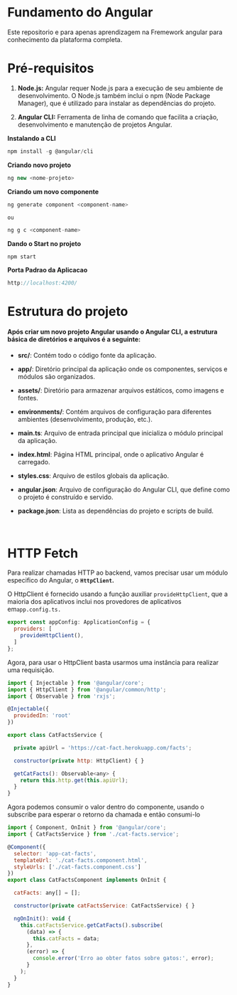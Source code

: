 # Fundamento do Angular 

Este repositorio e para apenas aprendizagem na Fremework angular para conhecimento da plataforma completa.

# Pré-requisitos

1.	**Node.js:** Angular requer Node.js para a execução de seu ambiente de desenvolvimento. O Node.js também inclui o npm (Node Package Manager), que é utilizado para instalar as dependências do projeto.

2.	**Angular CLI:**  Ferramenta de linha de comando que facilita a criação, desenvolvimento e manutenção de projetos Angular. 

**Instalando a CLI**

```javascript
npm install -g @angular/cli
```

**Criando novo projeto**

```javascript
ng new <nome-projeto>
```

**Criando um novo componente**

```java 
ng generate component <component-name>

ou 

ng g c <component-name>
```

**Dando o Start no projeto**

```
npm start
```

**Porta Padrao da Aplicacao**

```java
http://localhost:4200/
```

# Estrutura do projeto

#### Após criar um novo projeto Angular usando o Angular CLI, a estrutura básica de diretórios e arquivos é a seguinte:

- **src/**: Contém todo o código fonte da aplicação.

- **app/**: Diretório principal da aplicação onde os componentes, serviços e módulos são organizados.

- **assets/**: Diretório para armazenar arquivos estáticos, como imagens e fontes.

- **environments/**: Contém arquivos de configuração para diferentes ambientes (desenvolvimento, produção, etc.).

- **main.ts**: Arquivo de entrada principal que inicializa o módulo principal da aplicação.

- **index.html**: Página HTML principal, onde o aplicativo Angular é carregado.

- **styles.css**: Arquivo de estilos globais da aplicação.

- **angular.json**: Arquivo de configuração do Angular CLI, que define como o projeto é construído e servido.

- **package.json**: Lista as dependências do projeto e scripts de build.

<br>

# HTTP Fetch

Para realizar chamadas HTTP ao backend, vamos precisar usar um módulo especifico do Angular, o **`HttpClient`.**

O HttpClient é fornecido usando a função auxiliar `provideHttpClient`, que a maioria dos aplicativos inclui nos provedores de aplicativos em`app.config.ts.`

```javascript
export const appConfig: ApplicationConfig = {
  providers: [
    provideHttpClient(),
  ]
};
```

Agora, para usar o HttpClient basta usarmos uma instância para realizar uma requisição.

```javascript
import { Injectable } from '@angular/core';
import { HttpClient } from '@angular/common/http';
import { Observable } from 'rxjs';

@Injectable({
  providedIn: 'root'
})

export class CatFactsService {

  private apiUrl = 'https://cat-fact.herokuapp.com/facts';

  constructor(private http: HttpClient) { }

  getCatFacts(): Observable<any> {
    return this.http.get(this.apiUrl);
  }
}
```

Agora podemos consumir o valor dentro do componente, usando o subscribe para esperar o retorno da chamada e então consumi-lo

```javascript
import { Component, OnInit } from '@angular/core';
import { CatFactsService } from './cat-facts.service';

@Component({
  selector: 'app-cat-facts',
  templateUrl: './cat-facts.component.html',
  styleUrls: ['./cat-facts.component.css']
})
export class CatFactsComponent implements OnInit {

  catFacts: any[] = [];

  constructor(private catFactsService: CatFactsService) { }

  ngOnInit(): void {
    this.catFactsService.getCatFacts().subscribe(
      (data) => {
        this.catFacts = data;
      },
      (error) => {
        console.error('Erro ao obter fatos sobre gatos:', error);
      }
    );
  }
}
```

